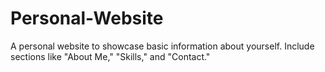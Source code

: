 # Personal-Website
A personal website to showcase basic information about yourself.
Include sections like "About Me," "Skills," and "Contact."
